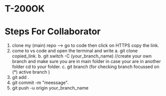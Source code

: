 # T-200OK

# Steps For Collaborator

1. clone my (main) repo --> go to code then click on HTTPS copy the link.
2. come to vs code and open the terminal and write
       a. git clone copied_link.
       b. git switch -C (your_branch_name) //create your own branch and make sure you are in main folder in case your are in another folder cd to your folder.
       c. git branch (for checking branch focussed on (*) active branch )
3. git add .
4. git commit -m "meessage".
5. git push -u origin your_branch_name      
       
      
